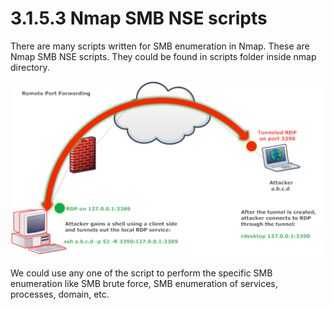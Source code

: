 # 3.1.5.3 Nmap SMB NSE scripts

There are many scripts written for SMB enumeration in Nmap. These are Nmap SMB NSE scripts. They could be found in scripts folder inside nmap directory.

![](../../../../.gitbook/assets/image%20%2851%29.png)

We could use any one of the script to perform the specific SMB enumeration like SMB brute force, SMB enumeration of services, processes, domain, etc.

